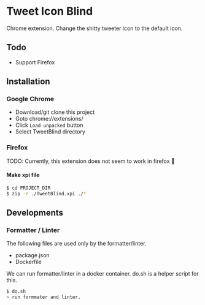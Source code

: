 Tweet Icon Blind
================

Chrome extension.
Change the shitty tweeter icon to the default icon.


## Todo
- Support Firefox


## Installation
### Google Chrome

- Download/git clone this project
- Goto chrome://extensions/
- Click `Load unpacked` button
- Select TweetBlind directory


### Firefox
TODO: Currently, this extension does not seem to work in firefox 🤔

#### Make xpi file

```sh
$ cd PROJECT_DIR
$ zip -r ./TweetBlind.xpi ./*
```


## Developments
### Formatter / Linter

The following files are used only by the formatter/linter.

- package.json
- Dockerfile

We can run formatter/linter in a docker container.
do.sh is a helper script for this.

```sh
$ do.sh
> run formmater and linter.
```

